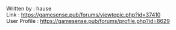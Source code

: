 Written by : hause  
Link : https://gamesense.pub/forums/viewtopic.php?id=37410  
User Profile : https://gamesense.pub/forums/profile.php?id=8629